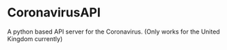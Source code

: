 # CoronavirusAPI
A python based API server for the Coronavirus. (Only works for the United Kingdom currently)
